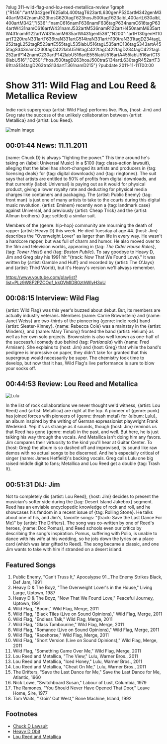 ?slug 311-wild-flag-and-lou-reed-metallica-review
?graph {"R146":"artM342genT625albL400tagT623artL630genP520artM342genM340artM342namJ523hosG620tagT623hosJ500tagT623albL400artL630albL400artM342","I536":"namC616namF636namF636tagP634namC616tagP634artW431namC616artW431namJ532artM536namR122artH450namM635artW431namR122artW431namM635artW431genI536","N200":"artH130genH110artT220traN331artT636traN331artG514traN331artH130traN331tagD234tagL252tagL252tagR523artE555tagL535labU516tagL535artC136tagS343artA455tagS343namC230tagC422labU516tagC422tagC422tagD234tagC422tagL252artP142namC230artP142labU516artE555labU516artA455labU516artC136labU516","D250":"hosJ500tagD263hosJ500traS134artL630tagR452artT361traS134tagD263traS134artT361namD215"}
?pubdate 2011-11-11T00:00

# Show 311: Wild Flag and Lou Reed & Metallica Review
Indie rock supergroup {artist: Wild Flag} performs live. Plus, {host: Jim} and Greg rate the success of the unlikely collaboration between {artist: Metallica} and {artist: Lou Reed}.

![main image](http://static.soundopinions.org/images/2011/wildflag.jpg)


## 00:01:44 News: 11.11.2011
{name: Chuck D} is always "fighting the power." This time around he's taking on {label: Universal Music} in a $100 {tag: class-action lawsuit}, alleging that the label has short-changed its artists and producers in {tag: licensing deals} for {tag: digital downloads} and {tag: ringtones}. The suit says that artists are entitled to 50% of profits from digital downloads, and that currently {label: Universal} is paying out as it would for physical product, giving a lower royalty rate and deducting for physical media charges like containers and packaging. The {artist: Public Enemy} {tag: front man} is just one of many artists to take to the courts during this digital music revolution. {artist: Eminem} recently won a {tag: landmark case} against Universal, and previously {artist: Cheap Trick} and the {artist: Allman brothers} {tag: settled} a similar suit.

Members of the {genre: hip-hop} community are mourning the death of rapper {artist: Heavy D} this week. He died Tuesday at age 44. {host: Jim} describes the "Overweight Lover" as larger than life in every way. He wasn't a hardcore rapper, but was full of charm and humor. He also moved over to the film and television worlds, appearing in {tag: *The Cider House Rules*}, {tag: *Tower Heist*} and {tag: *Boston Public*}. To say goodbye to Heavy D, Jim and Greg play his 1991 hit "{track: Now That We Found Love}." It was written by {artist: Gamble and Huff} and recorded by {artist: The O'Jays} and {artist: Third World}, but it's Heavy's version we'll always remember.

https://www.youtube.com/playlist?list=PLz9W8F2PZCOof_kkOVMIDB0zthWlyH3oU

## 00:08:15 Interview: Wild Flag
{artist: Wild Flag} was this year's buzzed about debut. But, its members are actually industry veterans. Members {name: Carrie Brownstein} and {name: Janet Weiss} are two-thirds of the pioneering {genre: indie rock} band {artist: Sleater-Kinney}. {name: Rebecca Cole} was a mainstay in the {artist: Minders}, and {name: Mary Timony} fronted the band {artist: Helium} as well as her own solo projects. Brownstein is also well known as one-half of the successful comedy duo behind {tag: *Portlandia*} with {name: Fred Armisen}. She explains to {host: Jim} and {host: Greg} that while the band's pedigree is impressive on paper, they didn't take for granted that this supergroup would necessarily be super. The chemistry took time to develop, but now that it has, Wild Flag's live performance is sure to blow your socks off. 

## 00:44:53 Review: Lou Reed and Metallica
![Lulu](http://is1.mzstatic.com/image/thumb/Music/v4/d1/eb/5e/d1eb5e8a-1587-2e64-6d99-4b646baa1797/source/600x600bb.jpg "167203/467890760")

In the list of rock collaborations we never thought we'd witness, {artist: Lou Reed} and {artist: Metallica} are right at the top. A pioneer of {genre: punk} has joined forces with pioneers of {genre: thrash metal} for {album: Lulu}, an album inspired by the writing of German expressionist playwright Frank Wedekind. Yep it's as strange as it sounds, though {host: Jim} reminds us that Reed has gone {genre: metal} in the past, and well. But here, he is just talking his way through the vocals. And Metallica isn't doing him any favors. Jim compares their virtuosity to the kind you'll hear at Guitar Center. To {host: Greg} the album is so dashed off and improvised, its sound like raw demos with no actual songs to be discerned. And he's especially critical of singer {name: James Hetfield}'s backing vocals. Greg calls Lulu one big raised middle digit to fans; Metallica and Lou Reed get a double {tag: Trash It}.

## 00:51:31 DIJ: Jim
Not to completely dis {artist: Lou Reed}, {host: Jim} decides to present the musician's softer side during the {tag: Desert Island Jukebox} segment. Reed has an enviable encyclopedic knowledge of rock and roll, and he showcases his fandom in a recent issue of {tag: Rolling Stone}. He talks about one of his, and Jim's, favorite songs: "{track: Save the Last Dance For Me}" by {artist: The Drifters}. The song was co-written by one of Reed's heroes, {name: Doc Pomus}, and Reed schools even our critics by describing the song's inspiration. Pomus, suffering with Polio, is unable to dance with his wife at his wedding, so he jots down the lyrics on a place card (which was later gifted to Reed). The song became a classic, and one Jim wants to take with him if stranded on a desert island.


## Featured Songs
1. Public Enemy, "Can't Truss It," Apocalypse 91...The Enemy Strikes Black, Def Jam, 1991
2. Heavy D & The Boyz, "The Overweight Lover's in the House," Living Large, Uptown, 1987
3. Heavy D & The Boyz, "Now That We Found Love," Peaceful Journey, Uptown, 1991
4. Wild Flag, "Boom," Wild Flag, Merge, 2011
5. Wild Flag, "Black Tiles (Live on Sound Opinions)," Wild Flag, Merge, 2011
6. Wild Flag, "Endless Talk," Wild Flag, Merge, 2011
7. Wild Flag, "Glass Tambourine," Wild Flag, Merge, 2011
8. Wild Flag, "Romance (Live on Sound Opinions)," Wild Flag, Merge, 2011
9. Wild Flag, "Racehorse," Wild Flag, Merge, 2011
10. Wild Flag, "Short Version (Live on Sound Opinions)," Wild Flag, Merge, 2011
11. Wild Flag, "Something Came Over Me," Wild Flag, Merge, 2011
12. Lou Reed and Metallica, "The View," Lulu, Warner Bros., 2011
13. Lou Reed and Metallica, "Iced Honey," Lulu, Warner Bros., 2011
14. Lou Reed and Metallica, "Cheat On Me," Lulu, Warner Bros., 2011
15. The Drifters, "Save the Last Dance for Me," Save the Last Dance for Me, Atlantic, 1960
16. Nick Lowe, "Switchboard Susan," Labour of Lust, Columbia, 1979
17. The Ramones, "You Should Never Have Opened That Door," Leave Home, Sire, 1977
18. Tom Waits, " Goin' Out West," Bone Machine, Island, 1992

## Footnotes
- [Chuck D Lawsuit](http://www.hollywoodreporter.com/thr-esq/chuck-d-sues-universal-music-group-256741)
- [Heavy D Obit](http://www.nytimes.com/2011/11/09/arts/music/heavy-d-rap-star-dies-at-44.html)
- [Lou Reed and Metallica](http://www.loureedmetallica.com/listen-to-lulu.php)
